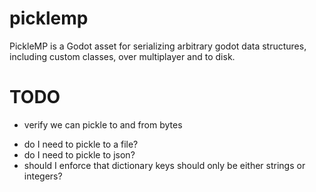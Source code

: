 # picklemp
PickleMP is a Godot asset for serializing arbitrary godot data structures, 
including custom classes, over multiplayer and to disk.


# TODO
+ verify we can pickle to and from bytes
- do I need to pickle to a file?
- do I need to pickle to json?
- should I enforce that dictionary keys should only be either strings or integers?
